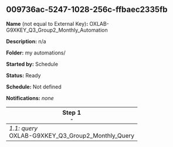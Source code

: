 ## 009736ac-5247-1028-256c-ffbaec2335fb

**Name** (not equal to External Key)**:** OXLAB-G9XKEY_Q3_Group2_Monthly_Automation

**Description:** n/a

**Folder:** my automations/

**Started by:** Schedule

**Status:** Ready

**Schedule:** Not defined

**Notifications:** _none_


| Step 1<br>_<small>-</small>_ |
| --- |
| _1.1: query_<br>OXLAB-G9XKEY_Q3_Group2_Monthly_Query |
